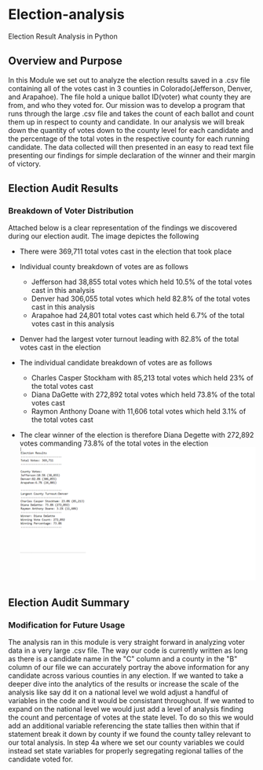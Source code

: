 # Election-analysis
Election Result Analysis in Python

## Overview and Purpose
In this Module we set out to analyze the election results saved in a .csv file containing all of the votes cast in 3 counties in Colorado(Jefferson, Denver, and Arapahoe). The file hold a unique ballot ID(voter) what county they are from, and who they voted for. Our mission was to develop a program that runs through the large .csv file and takes the count of each ballot and count them up in respect to county and candidate. In our analysis we will break down the quantity of votes down to the county level for each candidate and the percentage of the total votes in the respective county for each running candidate. The data collected will then presented in an easy to read text file presenting our findings for simple declaration of the winner and their margin of victory. 
## Election Audit Results
### Breakdown of Voter Distribution

Attached below is a clear representation of the findings we discovered during our election audit. The image depictes the following

- There were 369,711 total votes cast in the election that took place

- Individual county breakdown of votes are as follows
  - Jefferson had 38,855 total votes which held 10.5% of the total votes cast in this analysis
  - Denver had 306,055 total votes which held 82.8% of the total votes cast in this analysis
  - Arapahoe had 24,801 total votes cast which held 6.7% of the total votes cast in this analysis

- Denver had the largest voter turnout leading with 82.8% of the total votes cast in the election

- The individual candidate breakdown of votes are as follows
  - Charles Casper Stockham with 85,213 total votes which held 23% of the total votes cast
  - Diana DaGette with 272,892 total votes which held 73.8% of the total votes cast
  - Raymon Anthony Doane with 11,606 total votes which held 3.1% of the total votes cast

- The clear winner of the election is therefore Diana Degette with 272,892 votes commanding 73.8% of the total votes in the election
![Election_results](Election_results.png)
## Election Audit Summary
### Modification for Future Usage

The analysis ran in this module is very straight forward in analyzing voter data in a very large .csv file. The way our code is currently written as long as there is a candidate name in the "C" column and a county in the "B" column of our file we can accurately portray the above information for any candidate across various counties in any election. If we wanted to take a deeper dive into the analytics of the results or increase the scale of the analysis like say dd it on a national level we wold adjust a handful of variables in the code and it would be consistant throughout. If we wanted to expand on the national level we would just add a level of analysis finding the count and percentage of votes at the state level. To do so this we would add an additional variable referencing the state tallies then within that if statement break it down by county if we found the county talley relevant to our total analysis. In step 4a where we set our county variables we could instead set state variables for properly segregating regional tallies of the candidate voted for. 
